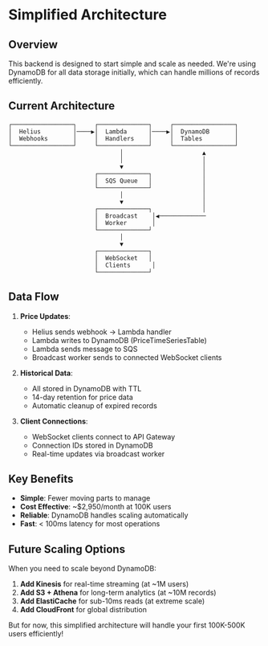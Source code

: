 # Simplified Architecture

## Overview

This backend is designed to start simple and scale as needed. We're using DynamoDB for all data storage initially, which can handle millions of records efficiently.

## Current Architecture

```
┌─────────────────┐     ┌──────────────┐     ┌─────────────────┐
│  Helius         │────▶│  Lambda      │────▶│  DynamoDB       │
│  Webhooks       │     │  Handlers    │     │  Tables         │
└─────────────────┘     └──────────────┘     └─────────────────┘
                               │                      ▲
                               │                      │
                               ▼                      │
                        ┌──────────────┐              │
                        │  SQS Queue   │              │
                        └──────────────┘              │
                               │                      │
                               ▼                      │
                        ┌──────────────┐              │
                        │  Broadcast    │◀─────────────
                        │  Worker       │
                        └──────────────┘
                               │
                               ▼
                        ┌──────────────┐
                        │  WebSocket   │
                        │  Clients      │
                        └──────────────┘
```

## Data Flow

1. **Price Updates**:
   - Helius sends webhook → Lambda handler
   - Lambda writes to DynamoDB (PriceTimeSeriesTable)
   - Lambda sends message to SQS
   - Broadcast worker sends to connected WebSocket clients

2. **Historical Data**:
   - All stored in DynamoDB with TTL
   - 14-day retention for price data
   - Automatic cleanup of expired records

3. **Client Connections**:
   - WebSocket clients connect to API Gateway
   - Connection IDs stored in DynamoDB
   - Real-time updates via broadcast worker

## Key Benefits

- **Simple**: Fewer moving parts to manage
- **Cost Effective**: ~$2,950/month at 100K users
- **Reliable**: DynamoDB handles scaling automatically
- **Fast**: < 100ms latency for most operations

## Future Scaling Options

When you need to scale beyond DynamoDB:

1. **Add Kinesis** for real-time streaming (at ~1M users)
2. **Add S3 + Athena** for long-term analytics (at ~10M records)
3. **Add ElastiCache** for sub-10ms reads (at extreme scale)
4. **Add CloudFront** for global distribution

But for now, this simplified architecture will handle your first 100K-500K users efficiently! 